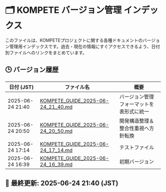 # 🗂️ KOMPETE バージョン管理 インデックス
このファイルは、KOMPETEプロジェクトに関する各種ドキュメントのバージョン管理用インデックスです。過去・現在の情報にすぐアクセスできるよう、日付別ファイルへのリンクをまとめています。

## 🕒 バージョン履歴

| 日付 (JST)         | ファイル名                                                                                     | 概要                                           |
|--------------------|-----------------------------------------------------------------------------------------------|------------------------------------------------|
| 2025-06-24 21:40   | [KOMPETE_GUIDE_2025-06-24_21_40.md](https://github.com/SarabachiQ/kompete-stat-allocator/blob/main/KOMPETE_GUIDE_2025-06-24_21_40.md) | バージョン管理フォーマットを表形式に統一      |
| 2025-06-24 20:50   | [KOMPETE_GUIDE_2025-06-24_20_50.md](https://github.com/SarabachiQ/kompete-stat-allocator/blob/main/KOMPETE_GUIDE_2025-06-24_20_50.md) | 開発構造整理＆整合性重視へ方針転換            |
| 2025-06-24 17:14   | [KOMPETE_GUIDE_2025-06-24_17_14.md](https://github.com/SarabachiQ/kompete-stat-allocator/blob/main/KOMPETE_GUIDE_2025-06-24_17_14.md) | テストファイル                                |
| 2025-06-24 16:39   | [KOMPETE_GUIDE_2025-06-24_16_39.md](https://github.com/SarabachiQ/kompete-stat-allocator/blob/main/KOMPETE_GUIDE_2025-06-24_16_39.md) | 初期バージョン                                |

## 📅 最終更新: 2025-06-24 21:40 (JST)

